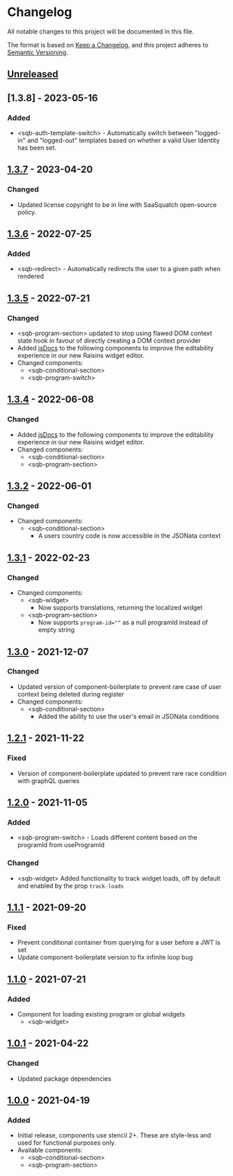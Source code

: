 # Changelog

All notable changes to this project will be documented in this file.

The format is based on [Keep a Changelog](https://keepachangelog.com/en/1.0.0/),
and this project adheres to [Semantic Versioning](https://semver.org/spec/v2.0.0.html).

## [Unreleased]

## [1.3.8] - 2023-05-16

### Added
- \<sqb-auth-template-switch> - Automatically switch between "logged-in" and "logged-out" templates based on whether a valid User Identity has been set.

## [1.3.7] - 2023-04-20

### Changed
- Updated license copyright to be in line with SaaSquatch open-source policy.

## [1.3.6] - 2022-07-25

### Added
- \<sqb-redirect> - Automatically redirects the user to a given path when rendered

## [1.3.5] - 2022-07-21

### Changed
- \<sqb-program-section> updated to stop using flawed DOM context state hook in favour of directly creating a DOM context provider
- Added [jsDocs](https://jsdoc.app/) to the following components to improve the editability experience in our new Raisins widget editor.
- Changed components:
  - \<sqb-conditional-section>
  - \<sqb-program-switch>


## [1.3.4] - 2022-06-08

### Changed
- Added [jsDocs](https://jsdoc.app/) to the following components to improve the editability experience in our new Raisins widget editor.
- Changed components:
  - \<sqb-conditional-section>
  - \<sqb-program-section>

## [1.3.2] - 2022-06-01

### Changed

- Changed components:
  - \<sqb-conditional-section>
    - A users country code is now accessible in the JSONata context

## [1.3.1] - 2022-02-23

### Changed

- Changed components:
  - \<sqb-widget>
    - Now supports translations, returning the localized widget
  - \<sqb-program-section>
    - Now supports `program-id=""` as a null programId instead of empty string

## [1.3.0] - 2021-12-07

### Changed

- Updated version of component-boilerplate to prevent rare case of user context being deleted during register
- Changed components:
  - \<sqb-conditional-section>
    - Added the ability to use the user's email in JSONata conditions

## [1.2.1] - 2021-11-22

### Fixed

- Version of component-boilerplate updated to prevent rare race condition with graphQL queries

## [1.2.0] - 2021-11-05

### Added

- \<sqb-program-switch> - Loads different content based on the programId from useProgramId

### Changed

- \<sqb-widget> Added functionality to track widget loads, off by default and enabled by the prop `track-loads`

## [1.1.1] - 2021-09-20

### Fixed

- Prevent conditional container from querying for a user before a JWT is set
- Update component-boilerplate version to fix infinite loop bug

## [1.1.0] - 2021-07-21

### Added

- Component for loading existing program or global widgets
  - \<sqb-widget>

## [1.0.1] - 2021-04-22

### Changed

- Updated package dependencies

## [1.0.0] - 2021-04-19

### Added

- Initial release, components use stencil 2+. These are style-less and used for functional purposes only.
- Available components:
  - \<sqb-conditional-section>
  - \<sqb-program-section>

[unreleased]: https://github.com/saasquatch/program-tools/compare/bedrock-components%401.3.7...HEAD
[1.3.7]: https://github.com/saasquatch/program-tools/releases/tag/%40saasquatch%2Fbedrock-components%401.3.7
[1.3.6]: https://github.com/saasquatch/program-tools/releases/tag/%40saasquatch%2Fbedrock-components%401.3.6
[1.3.5]: https://github.com/saasquatch/program-tools/releases/tag/%40saasquatch%2Fbedrock-components%401.3.5
[1.3.4]: https://github.com/saasquatch/program-tools/releases/tag/%40saasquatch%2Fbedrock-components%401.3.4
[1.3.2]: https://github.com/saasquatch/program-tools/releases/tag/%40saasquatch%2Fbedrock-components%401.3.2
[1.3.1]: https://github.com/saasquatch/program-tools/releases/tag/%40saasquatch%2Fbedrock-components%401.3.1
[1.3.0]: https://github.com/saasquatch/program-tools/releases/tag/%40saasquatch%2Fbedrock-components%401.3.0
[1.2.1]: https://github.com/saasquatch/program-tools/releases/tag/%40saasquatch%2Fbedrock-components%401.2.1
[1.2.0]: https://github.com/saasquatch/program-tools/releases/tag/%40saasquatch%2Fbedrock-components%401.2.0
[1.1.1]: https://github.com/saasquatch/program-tools/releases/tag/%40saasquatch%2Fbedrock-components%401.1.1
[1.1.0]: https://github.com/saasquatch/program-tools/releases/tag/%40saasquatch%2Fbedrock-components%401.1.0
[1.0.1]: https://github.com/saasquatch/program-tools/releases/tag/%40saasquatch%2Fbedrock-components%401.0.1
[1.0.0]: https://github.com/saasquatch/program-tools/releases/tag/%40saasquatch%2Fbedrock-components%401.0.0
